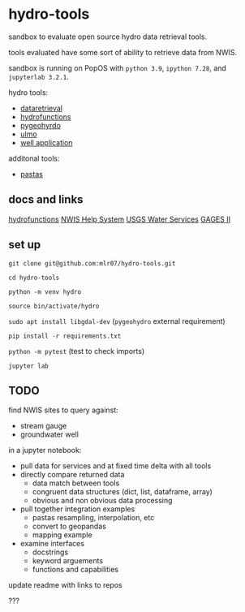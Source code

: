 # hydro-tools

sandbox to evaluate open source hydro data retrieval tools.

tools evaluated have some sort of ability to retrieve data from NWIS.

sandbox is running on PopOS with `python 3.9`, `ipython 7.28`, and `jupyterlab 3.2.1`.

hydro tools:
- [dataretrieval](https://github.com/USGS-python/dataretrieval)
- [hydrofunctions](https://github.com/mroberge/hydrofunctions)
- [pygeohyrdo](https://github.com/cheginit/pygeohydro)
- [ulmo](https://github.com/ulmo-dev/ulmo)
- [well application](https://github.com/utah-geological-survey/WellApplication)

additonal tools:
- [pastas](https://github.com/pastas/pastas)

## docs and links

[hydrofunctions](https://hydrofunctions.readthedocs.io/en/master/index.html)
[NWIS Help System](https://help.waterdata.usgs.gov/faq/automated-retrievals)
[USGS Water Services](https://waterservices.usgs.gov/)
[GAGES II](https://water.usgs.gov/GIS/metadata/usgswrd/XML/gagesII_Sept2011.xml)

## set up

`git clone git@github.com:mlr07/hydro-tools.git`

`cd hydro-tools`

`python -m venv hydro`

`source bin/activate/hydro`

`sudo apt install libgdal-dev` (`pygeohydro` external requirement)

`pip install -r requirements.txt`

`python -m pytest` (test to check imports)

`jupyter lab`

## TODO

find NWIS sites to query against:

- stream gauge
- groundwater well

in a jupyter notebook:

- pull data for services and at fixed time delta with all tools
- directly compare returned data
    - data match between tools
    - congruent data structures (dict, list, dataframe, array)
    - obvious and non obvious data processing
- pull together integration examples
    - pastas resampling, interpolation, etc
    - convert to geopandas
    - mapping example
- examine interfaces
    - docstrings
    - keyword arguements
    - functions and capabilities

update readme with links to repos

???


